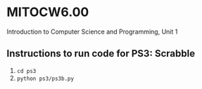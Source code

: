 # MITOCW6.00
Introduction to Computer Science and Programming, Unit 1

## Instructions to run code for PS3: Scrabble
1. `cd ps3`
2. `python ps3/ps3b.py`
